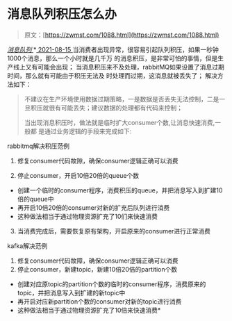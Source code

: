 <!--yml
category: 未分类
date: 0001-01-01 00:00:00
-->

# 消息队列积压怎么办

> 原文：[https://zwmst.com/1088.html](https://zwmst.com/1088.html)

   [ *消息队列* ](https://zwmst.com/%e6%b6%88%e6%81%af%e9%98%9f%e5%88%97)*[ <time datetime="2021-08-15T10:24:06+08:00"> 2021-08-15 </time> ](https://zwmst.com/1088.html)  当消费者出现异常，很容易引起队列积压，如果一秒钟1000个消息，那么一个小时就是几千万 的消息积压，是非常可怕的事情，但是生产线上又有可能会出现； 当消息积压来不及处理，rabbitMQ如果设置了消息过期时间，那么就有可能由于积压无法及 时处理而过期，这消息就被丢失了； 解决方法如下：

> 不建议在生产环境使用数据过期策略，一是数据是否丢失无法控制，二是一旦积压就很有可能丢失；建议数据的处理都有代码来控制；
> 
> 当出现消息积压时，做法就是临时扩大consumer个数,让消息快速消费,一般都 是通过业务逻辑的手段来完成如下:

rabbitmq解决积压范例

1.  修复consumer代码故隙，确保consumer逻辑正确可以消费

2.  停止consumer，开启10倍20倍的queue个数

*   创建一个临时的consumer程序，消费积压的queue，并把消息写入到扩建10倍的queue中
*   再开启10倍20倍的consumer对新的扩充后队列进行消费
*   这种做法相当于通过物理资源扩充了10们来快速消费

3.  当消费完成后，需要恢复原有架构，开启原来的consumer进行正常消费

kafka解决范例

1.  修复consumer代码故障，确保consumer逻辑正确可以消费
2.  停止consumer，新建topic，新建10倍20倍的partition个数

*   创建对应原topic的partition个数的临时的consumer程序，消费原来的topic，并把消息写入到扩建的新topic中
*   再开启对应新partition个数的consumer对新的topic进行消费
*   这种做法相当于通过物理资源扩充了10倍来快速消费*